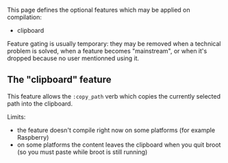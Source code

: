 

This page defines the optional features which may be applied on compilation:

* clipboard

Feature gating is usually temporary: they may be removed when a technical problem is solved, when a feature becomes "mainstream", or when it's dropped because no user mentionned using it.

## The "clipboard" feature

This feature allows the `:copy_path` verb which copies the currently selected path into the clipboard.

Limits:

- the feature doesn't compile right now on some platforms (for example Raspberry)
- on some platforms the content leaves the clipboard when you quit broot (so you must paste while broot is still running)
